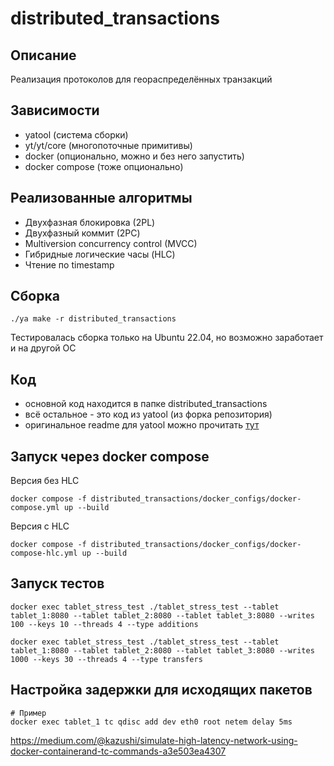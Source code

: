 # distributed_transactions

## Описание

Реализация протоколов для геораспределённых транзакций

## Зависимости

- yatool (система сборки)
- yt/yt/core (многопоточные примитивы)
- docker (опционально, можно и без него запустить)
- docker compose (тоже опционально)

## Реализованные алгоритмы
- Двухфазная блокировка (2PL)
- Двухфазный коммит (2PC)
- Multiversion concurrency control (MVCC)
- Гибридные логические часы (HLC)
- Чтение по timestamp

## Сборка

```
./ya make -r distributed_transactions
```

Тестировалась сборка только на Ubuntu 22.04, но возможно заработает и на другой ОС

## Код
- основной код находится в папке distributed_transactions
- всё остальное - это код из yatool (из форка репозитория)
- оригинальное readme для yatool можно прочитать [тут](https://github.com/yandex/yatool)

## Запуск через docker compose

Версия без HLC
```
docker compose -f distributed_transactions/docker_configs/docker-compose.yml up --build
```

Версия с HLC
```
docker compose -f distributed_transactions/docker_configs/docker-compose-hlc.yml up --build
```

## Запуск тестов
```
docker exec tablet_stress_test ./tablet_stress_test --tablet tablet_1:8080 --tablet tablet_2:8080 --tablet tablet_3:8080 --writes 100 --keys 10 --threads 4 --type additions
```

```
docker exec tablet_stress_test ./tablet_stress_test --tablet tablet_1:8080 --tablet tablet_2:8080 --tablet tablet_3:8080 --writes 1000 --keys 30 --threads 4 --type transfers
```

## Настройка задержки для исходящих пакетов
```
# Пример
docker exec tablet_1 tc qdisc add dev eth0 root netem delay 5ms
```
https://medium.com/@kazushi/simulate-high-latency-network-using-docker-containerand-tc-commands-a3e503ea4307
